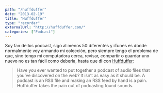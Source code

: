```yaml
---
path: "/huffduffer"
date: "2013-02-19"
title: "Huffduffer"
type: "recordar"
externalUrl: "http://huffduffer.com/"
categories: ["Podcast"]
---
```


Soy fan de los podcast, sigo al menos 50 diferentes y iTunes es donde normalmente voy armando mi colección, pero siempre tengo el problema de que, sino tengo mi computadora cerca, revisar, compartir o guardar uno nuevo no es tan fácil como debería, hasta que di con [Huffduffer](http://huffduffer.com/):

> Have you ever wanted to put together a podcast of audio files that you’ve discovered on the web? It isn’t as easy as it should be. A podcast is an RSS file and making an RSS feed by hand is a pain.
> Huffduffer takes the pain out of podcasting found sounds.
